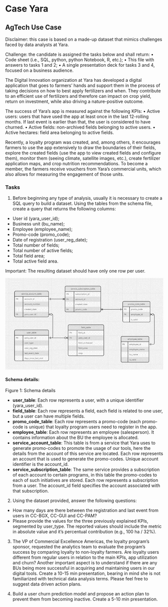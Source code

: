 # Case Yara

## AgTech Use Case
Disclaimer: this case is based on a made-up dataset that mimics challenges faced by data analysts at Yara.

Challenge: the candidate is assigned the tasks below and shall return:
• Code sheet (i.e., SQL, python, python Notebook, R, etc.);
• This file with answers to tasks 1 and 2;
• A single presentation deck for tasks 3 and 4, focused on a business audience.


The Digital Innovation organization at Yara has developed a digital application that goes to farmers’ hands and support them in the process of taking decisions on how to best apply fertilizers and when. They contribute to an efficient use of fertilizers and therefore can impact on crop yield, return on investment, while also driving a nature-positive outcome.

The success of Yara’s app is measured against the following KPIs:
• Active users: users that have used the app at least once in the last 12-rolling months. If last event is earlier than that, the user is considered to have churned.
• Active fields: non-archived fields belonging to active users.
• Active hectares: field area belonging to active fields.

Recently, a loyalty program was created, and, among others, it encourages farmers to use the app extensively to draw the boundaries of their fields, explore the created fields (use the app to view created fields and configure them), monitor them (seeing climate, satellite images, etc.), create fertilizer application maps, and crop nutrition recommendations. To become a member, the farmers receive vouchers from Yara’s commercial units, which also allows for measuring the engagement of those units.


### Tasks

1) Before beginning any type of analysis, usually it is necessary to create a SQL query to build a dataset. Using the tables from the schema file, create a query that returns the following columns:

- User id (yara_user_id);
- Business unit (bu_name);
- Employee (employee_name);
- Promo-code (promo_code);
- Date of registration (user_reg_date);
- Total number of fields;
- Total number of active fields;
- Total field area;
- Total active field area.

Important: The resulting dataset should have only one row per user.

![Alt text](image.png)
#### Schema details: 
 
Figure 1: Schema details

- **user_table**: Each row represents a user, with a unique identifier (yara_user_id). 
- **field_table**: Each row represents a field, each field is related to one user, but a user can have multiple fields.
- **promo_code_table**: Each row represents a promo-code (each promo-code is unique) that loyalty program users need to register in the app.
- **employee_table**: Each row represents an employee (salesperson). It contains information about the BU the employee is allocated.
- **service_account_table**: This table is from a service that Yara uses to generate promo-codes to promote the usage of our tools, here the details from the account of this service are located. Each row represents an account that is used to generate the promo-codes. Unique account identifier is the account_id.
- **service_subscription_table**: The same service provides a subscription of each account to certain programs, in this table the promo-codes to each of such initiatives are stored. Each row represents a subscription from a user. The account_id field specifies the account associated with that subscription.


2)	Using the dataset provided, answer the following questions:

- How many days are there between the registration and last event from users in CC-BGX, CC-GUI and CC-PAM?  
- Please provide the values for the three previously explained KPIs, segmented by user_type. The reported values should include the metric in absolute value and it’s percentual contribution (e.g., 100 ha / 32%).

3)	The VP of Commercial Excellence Americas, the loyalty program’s sponsor, requested the analytics team to evaluate the program’s success by comparing loyalty to non-loyalty farmers. Are loyalty users different from regular users in relation to the main KPIs, app utilization and churn? Another important aspect is to understand if there are any BUs being more successful in acquiring and maintaining users in our digital tools. Create a 10-15 min presentation, bearing in mind she is not familiarized with technical data analysis terms. Please feel free to suggest data driven action plans. 

4)	Build a user churn prediction model and propose an action plan to prevent them from becoming inactive. Create a 5-10 min presentation.
